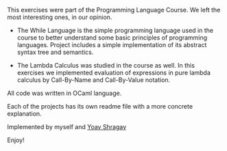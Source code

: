 This exercises were part of the Programming Language Course. We left the most interesting ones, in our opinion. 

- The While Language is the simple programming language used in the course to better understand some basic principles of programming languages. Project includes a simple implementation of its abstract syntax tree and semantics.

- The Lambda Calculus was studied in the course as well. In this exercises we implemented evaluation of expressions in pure lambda calculus by Call-By-Name and Call-By-Value notation.

All code was written in OCaml language.

Each of the projects has its own readme file with a more concrete explanation.

Implemented by myself and [Yoav Shragay](https://github.com/yoavShragay)

Enjoy!
